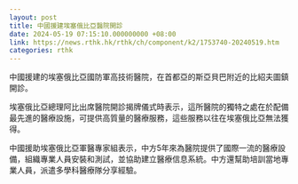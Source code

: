 ```yaml
---
layout: post
title: 中國援建埃塞俄比亞醫院開診
date: 2024-05-19 07:15:10.000000000 +08:00
link: https://news.rthk.hk/rthk/ch/component/k2/1753740-20240519.htm
categories: rthk
---
```


中國援建的埃塞俄比亞國防軍高技術醫院，在首都亞的斯亞貝巴附近的比紹夫圖鎮開診。

埃塞俄比亞總理阿比出席醫院開診揭牌儀式時表示，這所醫院的獨特之處在於配備最先進的醫療設施，可提供高質量的醫療服務，這些服務以往在埃塞俄比亞無法獲得。

中國援助埃塞俄比亞軍醫專家組表示，中方5年來為醫院提供了國際一流的醫療設備，組織專業人員安裝和測試，並協助建立醫療信息系統。中方還幫助培訓當地專業人員，派遣多學科醫療隊分享經驗。
